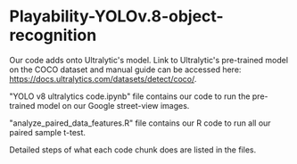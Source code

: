 # Playability-YOLOv.8-object-recognition
Our code adds onto Ultralytic's model. Link to Ultralytic's pre-trained model on the COCO dataset and manual guide can be accessed here: https://docs.ultralytics.com/datasets/detect/coco/.

"YOLO v8 ultralytics code.ipynb" file contains our code to run the pre-trained model on our Google street-view images.

"analyze_paired_data_features.R" file contains our R code to run all our paired sample t-test.

Detailed steps of what each code chunk does are listed in the files.
